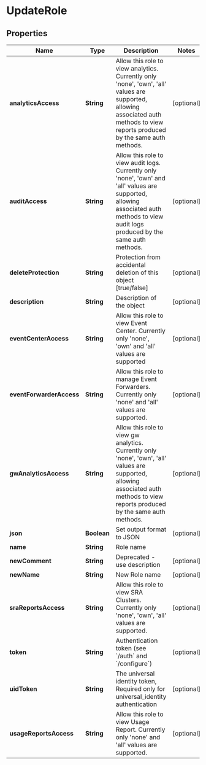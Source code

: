 

# UpdateRole


## Properties

Name | Type | Description | Notes
------------ | ------------- | ------------- | -------------
**analyticsAccess** | **String** | Allow this role to view analytics. Currently only &#39;none&#39;, &#39;own&#39;, &#39;all&#39; values are supported, allowing associated auth methods to view reports produced by the same auth methods. |  [optional]
**auditAccess** | **String** | Allow this role to view audit logs. Currently only &#39;none&#39;, &#39;own&#39; and &#39;all&#39; values are supported, allowing associated auth methods to view audit logs produced by the same auth methods. |  [optional]
**deleteProtection** | **String** | Protection from accidental deletion of this object [true/false] |  [optional]
**description** | **String** | Description of the object |  [optional]
**eventCenterAccess** | **String** | Allow this role to view Event Center. Currently only &#39;none&#39;, &#39;own&#39; and &#39;all&#39; values are supported |  [optional]
**eventForwarderAccess** | **String** | Allow this role to manage Event Forwarders. Currently only &#39;none&#39; and &#39;all&#39; values are supported. |  [optional]
**gwAnalyticsAccess** | **String** | Allow this role to view gw analytics. Currently only &#39;none&#39;, &#39;own&#39;, &#39;all&#39; values are supported, allowing associated auth methods to view reports produced by the same auth methods. |  [optional]
**json** | **Boolean** | Set output format to JSON |  [optional]
**name** | **String** | Role name | 
**newComment** | **String** | Deprecated - use description |  [optional]
**newName** | **String** | New Role name |  [optional]
**sraReportsAccess** | **String** | Allow this role to view SRA Clusters. Currently only &#39;none&#39;, &#39;own&#39;, &#39;all&#39; values are supported. |  [optional]
**token** | **String** | Authentication token (see &#x60;/auth&#x60; and &#x60;/configure&#x60;) |  [optional]
**uidToken** | **String** | The universal identity token, Required only for universal_identity authentication |  [optional]
**usageReportsAccess** | **String** | Allow this role to view Usage Report. Currently only &#39;none&#39; and &#39;all&#39; values are supported. |  [optional]




